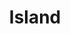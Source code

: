 ---
title: Island
category: drawings
series: Washi
year: 2019
image: redisland.jpg
size: 66x48
materials: oil on washi paper
---